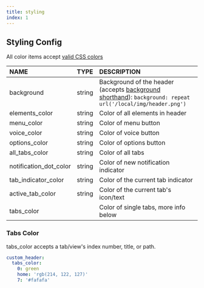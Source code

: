 ```yaml
---
title: styling
index: 1
---
```


## Styling Config

All color items accept [valid CSS colors](https://developer.mozilla.org/en-US/docs/Web/CSS/color)

| NAME                   | TYPE   | DESCRIPTION                                                                                                           |
| :--------------------- | :----- | :-------------------------------------------------------------------------------------------------------------------- |
| background             | string | Background of the header (accepts [background shorthand](https://developer.mozilla.org/en-US/docs/Web/CSS/background)): `background: repeat url('/local/img/header.png')` |
| elements_color         | string | Color of all elements in header                                                                                       |
| menu_color             | string | Color of menu button                                                                                                  |
| voice_color            | string | Color of voice button                                                                                                 |
| options_color          | string | Color of options button                                                                                               |
| all_tabs_color         | string | Color of all tabs                                                                                                     |
| notification_dot_color | string | Color of new notification indicator                                                                                   |
| tab_indicator_color    | string | Color of the current tab indicator                                                                                    |
| active_tab_color       | string | Color of the current tab's icon/text                                                                                  |
| tabs_color             |        | Color of single tabs, more info below                                                                                 |

### Tabs Color

tabs_color accepts a tab/view's index number, title, or path.

```yaml
custom_header:
  tabs_color:
    0: green
    home: 'rgb(214, 122, 127)'
    7: '#fafafa'
```
